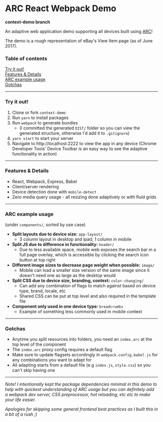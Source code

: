 # ARC React Webpack Demo
**context-demo branch**

An adaptive web application demo supporting all devices built using [ARC](https://github.com/mlrawlings/arc)!

The demo is a rough representation of eBay's View Item page (as of June 2017).

### Table of contents
[Try it out!](#try-it-out)  
[Features & Details](#features--details)  
[ARC example usage](#arc-example-usage)  
[Gotchas](#gotchas)  

---

### Try it out!
1. Clone or fork `context-demo`
2. Run `yarn` to install packages
3. Run `webpack` to generate bundles 
    - (I committed the generated `DIST/` folder so you can view the generated structure, otherwise I'd add it to `.gitignore`)
4. `yarn start` to start your server
5. Navigate to http://localhost:2222 to view the app in any device (Chrome Developer Tools' Device Toolbar is an easy way to see the adaptive functionality in action)

---

### Features & Details
- React, Webpack, Express, Babel
- Client/server rendering
- Device detection done with `mobile-detect`
- Zero media query usage - all resizing done adaptively or with fluid grids

---

### ARC example usage
(under `components/`, sorted by use case)

- **Split layouts due to device size:** `app-layout/`
    - 3 column layout in desktop and ipad; 1 column in mobile
- **Split JS due to difference in functionality:** `header/`
    - Due to less available space, mobile web exposes the search bar in a full page overlay, which is accessible by clicking the search icon button at top right
- **Different image sizes to decrease page weight when possible:** `image/`
    - Mobile can load a smaller size version of the same image since it doesn't need one as large as the desktop would
- **Split CSS due to device size, branding, context:** `color-changing/`
    - Can add any combination of flags to match against based on device type, brand, locale, etc
    - Shared CSS can be put at top level and also required in the template file
- **Component only used in one device type:** `breadcrumbs`
    - Example of something less commonly used in mobile context
    
---

### Gotchas

- Anytime you split resources into folders, you need an `index.arc` at the top level of the component
- The `index.arc` proxy config requires a default flag
- Make sure to update flagsets accordingly in `webpack.config.babel.js` for any combinations you want to adapt for
- All adapting starts from a default file (e.g `index.js`, `style.css`) so you can't skip having one

---

_Note! I intentionally kept the package dependencies minimal in this demo to help with quickest understanding of ARC usage but you can definitely add a webpack dev server, CSS preprocessor, hot reloading, etc etc to make your life easier._

_Apologies for skipping some general frontend best practices as I built this in a bit of a rush ;)_
